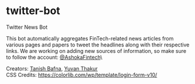 # twitter-bot
Twitter News Bot

This bot automatically aggregates FinTech-related news articles from various pages and papers to tweet the headlines along with their respective links. We are working on adding new sources of information, so make sure to follow the account: [@AshokaFintech](https://twitter.com/AshokaFintech)\

Creators: [Tanish Bafna](https://github.com/tanishbafna), [Yuvan Thakur](https://github.com/yuvanthakur)\
CSS Credits: https://colorlib.com/wp/template/login-form-v10/
